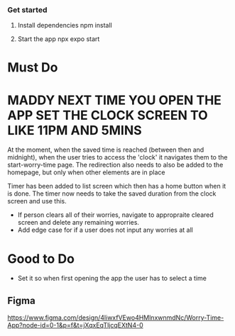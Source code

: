 ### Get started

1. Install dependencies
   npm install

2. Start the app
   npx expo start

# Must Do

# MADDY NEXT TIME YOU OPEN THE APP SET THE CLOCK SCREEN TO LIKE 11PM AND 5MINS

At the moment, when the saved time is reached (between then and midnight), when the user tries to access the 'clock' it navigates them to the start-worry-time page.
The redirection also needs to also be added to the homepage, but only when other elements are in place

Timer has been added to list screen which then has a home button when it is done. The timer now needs to take the saved duration from the clock screen and use this.

- If person clears all of their worries, navigate to appropraite cleared screen and delete any remaining worries.
- Add edge case for if a user does not input any worries at all

# Good to Do

- Set it so when first opening the app the user has to select a time

## Figma
https://www.figma.com/design/4liwxfVEwo4HMlnxwnmdNc/Worry-Time-App?node-id=0-1&p=f&t=jXqxEqTljcqEXtN4-0